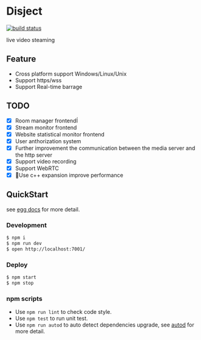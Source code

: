 # Disject

[![build status][travis-image]][travis-url]

[travis-image]:https://travis-ci.org/disject/disject-server.svg?branch=master
[travis-url]: https://travis-ci.org/disject/disject-server

live video steaming

## Feature
- Cross platform support Windows/Linux/Unix
- Support https/wss
- Support Real-time barrage

## TODO
- [x] Room manager frontendÍ
- [x] Stream monitor frontend
- [x] Website statistical monitor frontend
- [x] User anthorization system
- [x] Further improvement the communication between the media server and the http server
- [x] Support video recording
- [x] Support WebRTC
- [x] Use c++ expansion improve performance

## QuickStart

<!-- add docs here for user -->

see [egg docs][egg] for more detail.

### Development

```bash
$ npm i
$ npm run dev
$ open http://localhost:7001/
```

### Deploy

```bash
$ npm start
$ npm stop
```

### npm scripts

- Use `npm run lint` to check code style.
- Use `npm test` to run unit test.
- Use `npm run autod` to auto detect dependencies upgrade, see [autod](https://www.npmjs.com/package/autod) for more detail.


[egg]: https://eggjs.org
